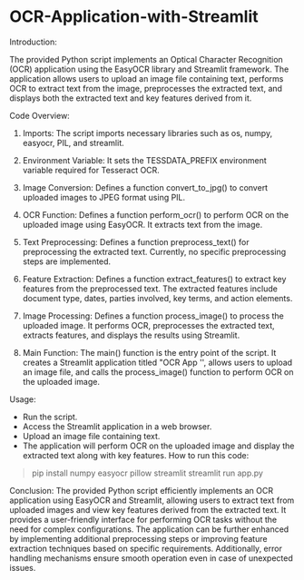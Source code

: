 # OCR-Application-with-Streamlit


Introduction:

The provided Python script implements an Optical Character Recognition (OCR) application using the EasyOCR library and Streamlit framework. The application allows users to upload an image file containing text, performs OCR to extract text from the image, preprocesses the extracted text, and displays both the extracted text and key features derived from it.

Code Overview:


1. Imports:
 The script imports necessary libraries such as os, numpy, easyocr, PIL, and streamlit.

2. Environment Variable: It sets the TESSDATA_PREFIX environment variable required for Tesseract OCR.

3. Image Conversion: Defines a function convert_to_jpg() to convert uploaded images to JPEG format using PIL.

4. OCR Function: Defines a function perform_ocr() to perform OCR on the uploaded image using EasyOCR.
 It extracts text from the image.

5. Text Preprocessing: Defines a function preprocess_text() for preprocessing the extracted text.
 Currently, no specific preprocessing steps are implemented.

6. Feature Extraction: Defines a function extract_features() to extract key features from the preprocessed text. The extracted features include document type, dates, parties involved, key terms, and action elements.

7. Image Processing: Defines a function process_image() to process the uploaded image. It performs OCR, preprocesses the extracted text, extracts features, and displays the results using Streamlit.

8. Main Function: The main() function is the entry point of the script. It creates a Streamlit application titled "OCR App '', allows users to upload an image file, and calls the process_image() function to perform OCR on the uploaded image.

Usage:
- Run the script.
- Access the Streamlit application in a web browser.
- Upload an image file containing text.
- The application will perform OCR on the uploaded image and display the extracted text along with key features.
How to run this code:
>pip install numpy easyocr pillow streamlit
>streamlit run app.py


Conclusion:
The provided Python script efficiently implements an OCR application using EasyOCR and Streamlit, allowing users to extract text from uploaded images and view key features derived from the extracted text. It provides a user-friendly interface for performing OCR tasks without the need for complex configurations. The application can be further enhanced by implementing additional preprocessing steps or improving feature extraction techniques based on specific requirements. Additionally, error handling mechanisms ensure smooth operation even in case of unexpected issues.

